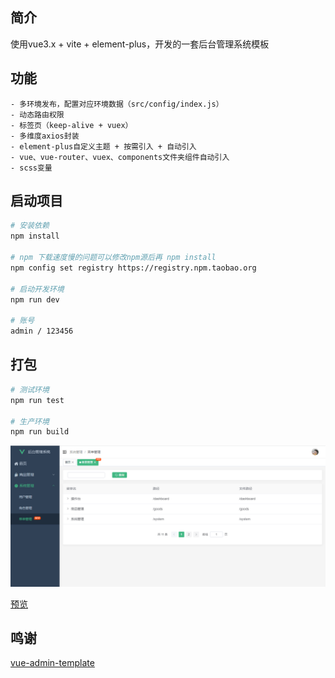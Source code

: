 ## 简介

使用vue3.x + vite + element-plus，开发的一套后台管理系统模板

## 功能

```
- 多环境发布，配置对应环境数据（src/config/index.js）
- 动态路由权限
- 标签页（keep-alive + vuex）
- 多维度axios封装
- element-plus自定义主题 + 按需引入 + 自动引入
- vue、vue-router、vuex、components文件夹组件自动引入
- scss变量
```

## 启动项目

```bash
# 安装依赖
npm install

# npm 下载速度慢的问题可以修改npm源后再 npm install
npm config set registry https://registry.npm.taobao.org

# 启动开发环境
npm run dev

# 账号
admin / 123456
```

## 打包

```bash
# 测试环境
npm run test

# 生产环境
npm run build
```
![系统](pic.png)

[预览](https://cyounggao.github.io/vue3-admin/)

## 鸣谢
[vue-admin-template](https://github.com/PanJiaChen/vue-admin-template)